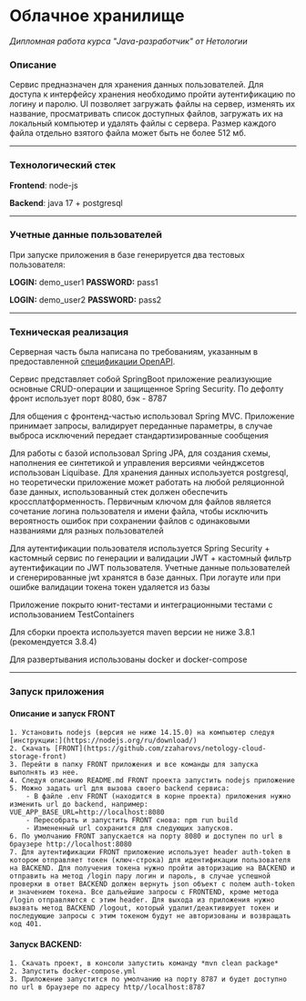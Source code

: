 # Облачное хранилище
*Дипломная работа курса "Java-разработчик" от Нетологии*
### Описание

Сервис предназначен для хранения данных пользователей. Для доступа к интерфейсу хранения необходимо пройти аутентификацию по логину и паролю.
UI позволяет загружать файлы на сервер, изменять их название, просматривать список доступных файлов, загружать их на локальный компьютер и удалять файлы с сервера.
Размер каждого файла отдельно взятого файла может быть не более 512 мб.
___
### Технологический стек

**Frontend**: node-js

**Backend**: java 17 + postgresql

___
### Учетные данные пользователей

При запуске приложения в базе генерируется два тестовых пользователя:

**LOGIN:**  demo_user1  **PASSWORD:**   pass1
  
**LOGIN:**  demo_user2   **PASSWORD:**   pass2

___
### Техническая реализация

Серверная часть была написана по требованиям, указанным в предоставленной [спецификации OpenAPI](https://github.com/zzaharovs/netology-diploma/blob/develop/cloud-storage.yaml).

Сервис представляет собой SpringBoot приложение реализующие основные CRUD-операции и защищенное Spring Security. По дефолту фронт использует порт 8080, бэк - 8787

Для общения с фронтенд-частью использовал Spring MVC. Приложение принимает запросы, валидирует переданные параметры, в случае выброса исключений передает стандартизированные сообщения

Для работы с базой использовал Spring JPA, для создания схемы, наполнения ее синтетикой и управления версиями чейнджсетов использован Liquibase. Для хранения данных используется postgresql, но теоретически приложение может работать на любой реляционной базе данных, использованный стек должен обеспечить кроссплатформенность. Первичным ключом для файлов является сочетание логина пользователя и имени файла, чтобы исключить вероятность ошибок при сохранении файлов с одинаковыми названиями для разных пользователей

Для аутентификации пользователя используется Spring Security + кастомный сервис по генерации и валидации JWT + кастомный фильтр аутентификации по JWT пользователя. Учетные данные пользователей и сгенерированные jwt хранятся в базе данных. При логауте или при ошибке валидации токена токен удаляется из базы

Приложение покрыто юнит-тестами и интеграционными тестами с использованием TestContainers

Для сборки проекта используется maven версии не ниже 3.8.1 (рекомендуется 3.8.4)

Для развертывания использованы docker и docker-compose

___
### Запуск приложения

#### Описание и запуск FRONT

    1. Установить nodejs (версия не ниже 14.15.0) на компьютер следуя [инструкции:](https://nodejs.org/ru/download/)
    2. Скачать [FRONT](https://github.com/zzaharovs/netology-cloud-storage-front)
    3. Перейти в папку FRONT приложения и все команды для запуска выполнять из нее.
    4. Следуя описанию README.md FRONT проекта запустить nodejs приложение
    5. Можно задать url для вызова своего backend сервиса:
        - В файле .env FRONT (находится в корне проекта) приложения нужно изменить url до backend, например: VUE_APP_BASE_URL=http://localhost:8080
        - Пересобрать и запустить FRONT снова: npm run build
        - Измененный url сохранится для следующих запусков.
    6. По умолчанию FRONT запускается на порту 8080 и доступен по url в браузере http://localhost:8080
    7. Для аутентификации FRONT приложение использует header auth-token в котором отправляет токен (ключ-строка) для идентификации пользователя на BACKEND. Для получения токена нужно пройти авторизацию на BACKEND и отправить на метод /login пару логин и пароль, в случае успешной проверки в ответ BACKEND должен вернуть json объект с полем auth-token и значением токена. Все дальейшие запросы с FRONTEND, кроме метода /login отправляются с этим header. Для выхода из приложения нужно вызвать метод BACKEND /logout, который удалит/деактивирует токен и последующие запросы с этим токеном будут не авторизованы и возвращать код 401.

#### Запуск BACKEND:

    1. Cкачать проект, в консоли запустить команду *mvn clean package*
    2. Запустить docker-compose.yml
    3. Приложение запустится по умолчанию на порту 8787 и будет доступно по url в браузере по адресу http//localhost:8787


